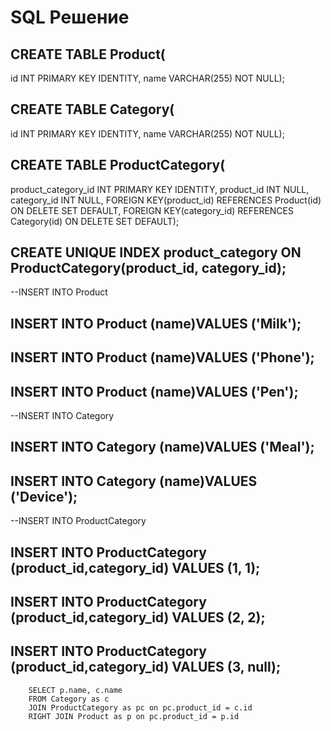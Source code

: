 # SQL Решение

## CREATE TABLE Product(
id INT PRIMARY KEY IDENTITY, 
name VARCHAR(255) NOT NULL);

## CREATE TABLE Category(
id INT PRIMARY KEY IDENTITY,
name VARCHAR(255) NOT NULL);

## CREATE TABLE ProductCategory(
product_category_id INT PRIMARY KEY IDENTITY,
product_id INT NULL,
category_id INT NULL,
FOREIGN KEY(product_id) REFERENCES Product(id) ON DELETE SET DEFAULT,
FOREIGN KEY(category_id) REFERENCES Category(id) ON DELETE SET DEFAULT);


## CREATE UNIQUE INDEX product_category ON ProductCategory(product_id, category_id);

--INSERT INTO Product
## INSERT INTO Product (name)VALUES ('Milk');

## INSERT INTO Product (name)VALUES ('Phone');

## INSERT INTO Product (name)VALUES ('Pen');

--INSERT INTO Category
## INSERT INTO Category (name)VALUES ('Meal');
## INSERT INTO Category (name)VALUES ('Device');

--INSERT INTO ProductCategory
## INSERT INTO ProductCategory (product_id,category_id) VALUES (1, 1);

## INSERT INTO ProductCategory (product_id,category_id) VALUES (2, 2);

## INSERT INTO ProductCategory (product_id,category_id) VALUES (3, null);


        SELECT p.name, c.name
        FROM Category as c
        JOIN ProductCategory as pc on pc.product_id = c.id
        RIGHT JOIN Product as p on pc.product_id = p.id
